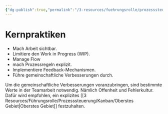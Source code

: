 ```yaml
---
{"dg-publish":true,"permalink":"/3-resources/fuehrungsrolle/prozesssteuerung/kanban/kernpraktiken/","created":"2024-06-23T19:53:53.859+02:00","updated":"2024-04-20T08:04:48.392+02:00"}
---
```



# Kernpraktiken

- Mach Arbeit sichtbar.
- Limitiere den Work in Progress (WIP).
- Manage Flow
- mach Prozessregeln explizit.
- Implementiere Feedback-Mechanismen.
- Führe gemeinschaftliche Verbesserungen durch.

Um die gemeinschaftliche Verbesserungen voranzubringen, sind bestimmte Werte in der Teamarbeit notwendig. Nämlich Offenheit und Fehlerkultur. Dafür wird empfohlen, ein explizites [[3 Resources/Führungsrolle/Prozesssteuerung/Kanban/Oberstes Gebiet\|Oberstes Gebiet]] festzuhalten.
